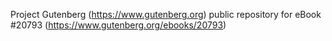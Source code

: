 Project Gutenberg (https://www.gutenberg.org) public repository for eBook #20793 (https://www.gutenberg.org/ebooks/20793)
